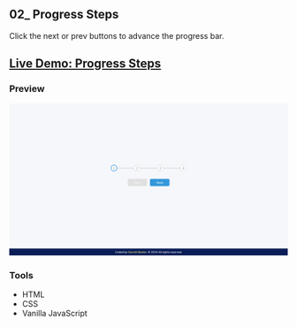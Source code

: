 ## 02_ Progress Steps

Click the next or prev buttons to advance the progress bar.

## [Live Demo: Progress Steps](https://02-progress-steps-gdbecker.replit.app/)

### Preview

!["HomePage"](./HomePage.png)

### Tools
- HTML
- CSS
- Vanilla JavaScript